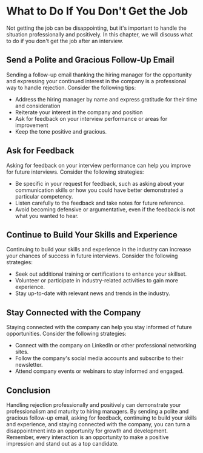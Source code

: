 What to Do If You Don't Get the Job
================================================================================

Not getting the job can be disappointing, but it's important to handle the situation professionally and positively. In this chapter, we will discuss what to do if you don't get the job after an interview.

Send a Polite and Gracious Follow-Up Email
------------------------------------------

Sending a follow-up email thanking the hiring manager for the opportunity and expressing your continued interest in the company is a professional way to handle rejection. Consider the following tips:

* Address the hiring manager by name and express gratitude for their time and consideration
* Reiterate your interest in the company and position
* Ask for feedback on your interview performance or areas for improvement
* Keep the tone positive and gracious.

Ask for Feedback
----------------

Asking for feedback on your interview performance can help you improve for future interviews. Consider the following strategies:

* Be specific in your request for feedback, such as asking about your communication skills or how you could have better demonstrated a particular competency.
* Listen carefully to the feedback and take notes for future reference.
* Avoid becoming defensive or argumentative, even if the feedback is not what you wanted to hear.

Continue to Build Your Skills and Experience
--------------------------------------------

Continuing to build your skills and experience in the industry can increase your chances of success in future interviews. Consider the following strategies:

* Seek out additional training or certifications to enhance your skillset.
* Volunteer or participate in industry-related activities to gain more experience.
* Stay up-to-date with relevant news and trends in the industry.

Stay Connected with the Company
-------------------------------

Staying connected with the company can help you stay informed of future opportunities. Consider the following strategies:

* Connect with the company on LinkedIn or other professional networking sites.
* Follow the company's social media accounts and subscribe to their newsletter.
* Attend company events or webinars to stay informed and engaged.

Conclusion
----------

Handling rejection professionally and positively can demonstrate your professionalism and maturity to hiring managers. By sending a polite and gracious follow-up email, asking for feedback, continuing to build your skills and experience, and staying connected with the company, you can turn a disappointment into an opportunity for growth and development. Remember, every interaction is an opportunity to make a positive impression and stand out as a top candidate.
